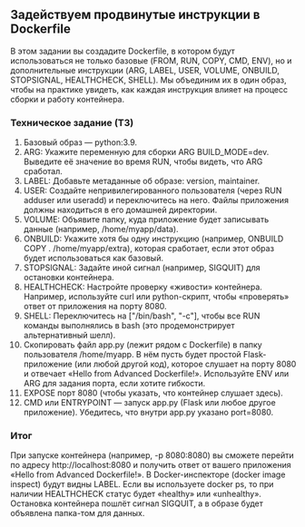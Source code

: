 ## Задействуем продвинутые инструкции в Dockerfile

В этом задании вы создадите Dockerfile, в котором будут использоваться не только базовые (FROM, RUN, COPY, CMD, ENV), но и дополнительные инструкции (ARG, LABEL, USER, VOLUME, ONBUILD, STOPSIGNAL, HEALTHCHECK, SHELL). Мы объединим их в один образ, чтобы на практике увидеть, как каждая инструкция влияет на процесс сборки и работу контейнера.

### Техническое задание (ТЗ)

1. Базовый образ — python:3.9.
2. ARG: Укажите переменную для сборки ARG BUILD_MODE=dev. Выведите её значение во время RUN, чтобы видеть, что ARG сработал.
3. LABEL: Добавьте метаданные об образе: version, maintainer.
4. USER: Создайте непривилегированного пользователя (через RUN adduser или useradd) и переключитесь на него. Файлы приложения должны находиться в его домашней директории.
5. VOLUME: Объявите папку, куда приложение будет записывать данные (например, /home/myapp/data).
6. ONBUILD: Укажите хотя бы одну инструкцию (например, ONBUILD COPY . /home/myapp/extra), которая сработает, если этот образ будет использоваться как базовый.
7. STOPSIGNAL: Задайте иной сигнал (например, SIGQUIT) для остановки контейнера.
8. HEALTHCHECK: Настройте проверку «живости» контейнера. Например, используйте curl или python-скрипт, чтобы «проверять» ответ от приложения на порту 8080.
9. SHELL: Переключитесь на ["/bin/bash", "-c"], чтобы все RUN команды выполнялись в bash (это продемонстрирует альтернативный шелл).
10. Скопировать файл app.py (лежит рядом с Dockerfile) в папку пользователя /home/myapp. В нём пусть будет простой Flask-приложение (или любой другой код), которое слушает на порту 8080 и отвечает «Hello from Advanced Dockerfile!». Используйте ENV или ARG для задания порта, если хотите гибкости.
11. EXPOSE порт 8080 (чтобы указать, что контейнер слушает здесь).
12. CMD или ENTRYPOINT — запуск app.py (Flask или любое другое приложение). Убедитесь, что внутри app.py указано port=8080.
### Итог 
При запуске контейнера (например, -p 8080:8080) вы сможете перейти по адресу http://localhost:8080 и получить ответ от вашего приложения «Hello from Advanced Dockerfile!». В Docker-инспекторе (docker image inspect) будут видны LABEL. Если вы используете docker ps, то при наличии HEALTHCHECK статус будет «healthy» или «unhealthy». Остановка контейнера пошлёт сигнал SIGQUIT, а в образе будет объявлена папка-том для данных.